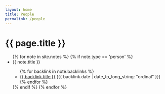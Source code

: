 ```yaml
---
layout: home
title: People
permalink: /people
---
```


<h1>{{ page.title }}</h1>

<ul>
    {% for note in site.notes %}
    {% if note.type == 'person' %}
    <li class="bold">{{ note.title }}</li>
		<ul>
		{% for backlink in note.backlinks %}
			<li><a href="{{ backlink.url }}">{{ backlink.title }}</a> ({{ backlink.date | date_to_long_string: "ordinal" }})</li>
		{% endfor %}
		</ul>
    {% endif %}
    {% endfor %}
</ul>
